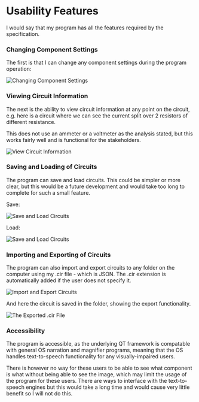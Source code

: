 # Usability Features

I would say that my program has all the features required by the specification.

### Changing Component Settings

The first is that I can change any component settings during the program operation:

![Changing Component Settings](images/attributes.png)


### Viewing Circuit Information

The next is the ability to view circuit information at any point on the circuit, e.g. here is a circuit where we can see the current split over 2 resistors of different resistance.

This does not use an ammeter or a voltmeter as the analysis stated, but this works fairly well and is functional for the stakeholders.

![View Circuit Information](images/show_currents.png)


### Saving and Loading of Circuits

The program can save and load circuits. This could be simpler or more clear, but this would be a future development and would take too long to complete for such a small feature.

Save:

![Save and Load Circuits](images/save.png)

Load:

![Save and Load Circuits](images/open.png)

### Importing and Exporting of Circuits

The program can also import and export circuits to any folder on the computer using my .cir file - which is JSON. The .cir extension is automatically added if the user does not specify it.

![Import and Export Circuits](images/export.png)

And here the circuit is saved in the folder, showing the export functionality.

![The Exported .cir File](images/export2.png)

### Accessibility

The program is accessible, as the underlying QT framework is compatable with general OS narration and magnifier programs, meaning that the OS handles text-to-speech functionality for any visually-impaired users.

There is however no way for these users to be able to see what component is what without being able to see the image, which may limit the usage of the program for these users. There are ways to interface with the text-to-speech engines but this would take a long time and would cause very little benefit so I will not do this.
